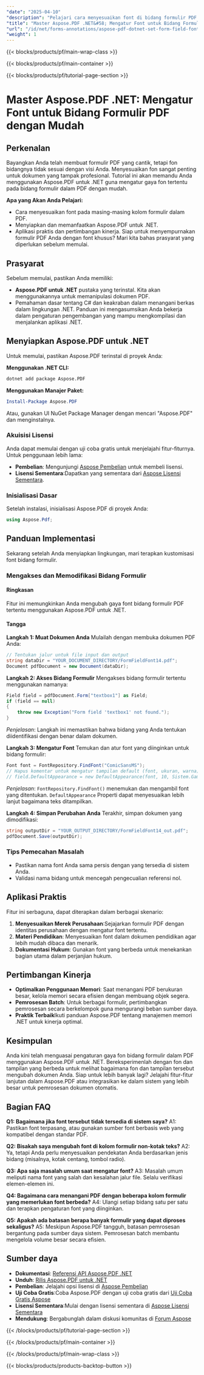 ```yaml
---
"date": "2025-04-10"
"description": "Pelajari cara menyesuaikan font di bidang formulir PDF menggunakan Aspose.PDF untuk .NET dengan panduan terperinci ini."
"title": "Master Aspose.PDF .NET&#58; Mengatur Font untuk Bidang Formulir PDF dengan Mudah"
"url": "/id/net/forms-annotations/aspose-pdf-dotnet-set-form-field-font/"
"weight": 1
---
```


{{< blocks/products/pf/main-wrap-class >}}

{{< blocks/products/pf/main-container >}}

{{< blocks/products/pf/tutorial-page-section >}}


# Master Aspose.PDF .NET: Mengatur Font untuk Bidang Formulir PDF dengan Mudah

## Perkenalan
Bayangkan Anda telah membuat formulir PDF yang cantik, tetapi fon bidangnya tidak sesuai dengan visi Anda. Menyesuaikan fon sangat penting untuk dokumen yang tampak profesional. Tutorial ini akan memandu Anda menggunakan Aspose.PDF untuk .NET guna mengatur gaya fon tertentu pada bidang formulir dalam PDF dengan mudah.

**Apa yang Akan Anda Pelajari:**
- Cara menyesuaikan font pada masing-masing kolom formulir dalam PDF.
- Menyiapkan dan memanfaatkan Aspose.PDF untuk .NET.
- Aplikasi praktis dan pertimbangan kinerja.
Siap untuk menyempurnakan formulir PDF Anda dengan font khusus? Mari kita bahas prasyarat yang diperlukan sebelum memulai.

## Prasyarat
Sebelum memulai, pastikan Anda memiliki:
- **Aspose.PDF untuk .NET** pustaka yang terinstal. Kita akan menggunakannya untuk memanipulasi dokumen PDF.
- Pemahaman dasar tentang C# dan keakraban dalam menangani berkas dalam lingkungan .NET.
Panduan ini mengasumsikan Anda bekerja dalam pengaturan pengembangan yang mampu mengkompilasi dan menjalankan aplikasi .NET.

## Menyiapkan Aspose.PDF untuk .NET
Untuk memulai, pastikan Aspose.PDF terinstal di proyek Anda:

**Menggunakan .NET CLI:**
```bash
dotnet add package Aspose.PDF
```

**Menggunakan Manajer Paket:**
```powershell
Install-Package Aspose.PDF
```

Atau, gunakan UI NuGet Package Manager dengan mencari "Aspose.PDF" dan menginstalnya.

### Akuisisi Lisensi
Anda dapat memulai dengan uji coba gratis untuk menjelajahi fitur-fiturnya. Untuk penggunaan lebih lama:
- **Pembelian**: Mengunjungi [Aspose Pembelian](https://purchase.aspose.com/buy) untuk membeli lisensi.
- **Lisensi Sementara**:Dapatkan yang sementara dari [Aspose Lisensi Sementara](https://purchase.aspose.com/temporary-license/).

### Inisialisasi Dasar
Setelah instalasi, inisialisasi Aspose.PDF di proyek Anda:

```csharp
using Aspose.Pdf;
```

## Panduan Implementasi
Sekarang setelah Anda menyiapkan lingkungan, mari terapkan kustomisasi font bidang formulir.

### Mengakses dan Memodifikasi Bidang Formulir
#### Ringkasan
Fitur ini memungkinkan Anda mengubah gaya font bidang formulir PDF tertentu menggunakan Aspose.PDF untuk .NET.

#### Tangga
**Langkah 1: Muat Dokumen Anda**
Mulailah dengan membuka dokumen PDF Anda:

```csharp
// Tentukan jalur untuk file input dan output
string dataDir = "YOUR_DOCUMENT_DIRECTORY/FormFieldFont14.pdf";
Document pdfDocument = new Document(dataDir);
```

**Langkah 2: Akses Bidang Formulir**
Mengakses bidang formulir tertentu menggunakan namanya:

```csharp
Field field = pdfDocument.Form["textbox1"] as Field;
if (field == null)
{
    throw new Exception("Form field 'textbox1' not found.");
}
```
*Penjelasan*: Langkah ini memastikan bahwa bidang yang Anda tentukan diidentifikasi dengan benar dalam dokumen.

**Langkah 3: Mengatur Font**
Temukan dan atur font yang diinginkan untuk bidang formulir:

```csharp
Font font = FontRepository.FindFont("ComicSansMS");
// Hapus komentar untuk mengatur tampilan default (font, ukuran, warna)
// field.DefaultAppearance = new DefaultAppearance(font, 10, Sistem.Gambar.Warna.Hitam);
```
*Penjelasan*: `FontRepository.FindFont()` menemukan dan mengambil font yang ditentukan. `DefaultAppearance` Properti dapat menyesuaikan lebih lanjut bagaimana teks ditampilkan.

**Langkah 4: Simpan Perubahan Anda**
Terakhir, simpan dokumen yang dimodifikasi:

```csharp
string outputDir = "YOUR_OUTPUT_DIRECTORY/FormFieldFont14_out.pdf";
pdfDocument.Save(outputDir);
```

### Tips Pemecahan Masalah
- Pastikan nama font Anda sama persis dengan yang tersedia di sistem Anda.
- Validasi nama bidang untuk mencegah pengecualian referensi nol.

## Aplikasi Praktis
Fitur ini serbaguna, dapat diterapkan dalam berbagai skenario:
1. **Menyesuaikan Merek Perusahaan**:Sejajarkan formulir PDF dengan identitas perusahaan dengan mengatur font tertentu.
2. **Materi Pendidikan**: Menyesuaikan font dalam dokumen pendidikan agar lebih mudah dibaca dan menarik.
3. **Dokumentasi Hukum**: Gunakan font yang berbeda untuk menekankan bagian utama dalam perjanjian hukum.

## Pertimbangan Kinerja
- **Optimalkan Penggunaan Memori**: Saat menangani PDF berukuran besar, kelola memori secara efisien dengan membuang objek segera.
- **Pemrosesan Batch**: Untuk berbagai formulir, pertimbangkan pemrosesan secara berkelompok guna mengurangi beban sumber daya.
- **Praktik Terbaik**Ikuti panduan Aspose.PDF tentang manajemen memori .NET untuk kinerja optimal.

## Kesimpulan
Anda kini telah menguasai pengaturan gaya fon bidang formulir dalam PDF menggunakan Aspose.PDF untuk .NET. Bereksperimenlah dengan fon dan tampilan yang berbeda untuk melihat bagaimana fon dan tampilan tersebut mengubah dokumen Anda. Siap untuk lebih banyak lagi? Jelajahi fitur-fitur lanjutan dalam Aspose.PDF atau integrasikan ke dalam sistem yang lebih besar untuk pemrosesan dokumen otomatis.

## Bagian FAQ
**Q1: Bagaimana jika font tersebut tidak tersedia di sistem saya?**
A1: Pastikan font terpasang, atau gunakan sumber font berbasis web yang kompatibel dengan standar PDF.

**Q2: Bisakah saya mengubah font di kolom formulir non-kotak teks?**
A2: Ya, tetapi Anda perlu menyesuaikan pendekatan Anda berdasarkan jenis bidang (misalnya, kotak centang, tombol radio).

**Q3: Apa saja masalah umum saat mengatur font?**
A3: Masalah umum meliputi nama font yang salah dan kesalahan jalur file. Selalu verifikasi elemen-elemen ini.

**Q4: Bagaimana cara menangani PDF dengan beberapa kolom formulir yang memerlukan font berbeda?**
A4: Ulangi setiap bidang satu per satu dan terapkan pengaturan font yang diinginkan.

**Q5: Apakah ada batasan berapa banyak formulir yang dapat diproses sekaligus?**
A5: Meskipun Aspose.PDF tangguh, batasan pemrosesan bergantung pada sumber daya sistem. Pemrosesan batch membantu mengelola volume besar secara efisien.

## Sumber daya
- **Dokumentasi**: [Referensi API Aspose.PDF .NET](https://reference.aspose.com/pdf/net/)
- **Unduh**: [Rilis Aspose.PDF untuk .NET](https://releases.aspose.com/pdf/net/)
- **Pembelian**: Jelajahi opsi lisensi di [Aspose Pembelian](https://purchase.aspose.com/buy)
- **Uji Coba Gratis**:Coba Aspose.PDF dengan uji coba gratis dari [Uji Coba Gratis Aspose](https://releases.aspose.com/pdf/net/)
- **Lisensi Sementara**:Mulai dengan lisensi sementara di [Aspose Lisensi Sementara](https://purchase.aspose.com/temporary-license/)
- **Mendukung**: Bergabunglah dalam diskusi komunitas di [Forum Aspose](https://forum.aspose.com/c/pdf/10)

{{< /blocks/products/pf/tutorial-page-section >}}

{{< /blocks/products/pf/main-container >}}

{{< /blocks/products/pf/main-wrap-class >}}

{{< blocks/products/products-backtop-button >}}